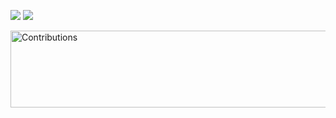 ![](https://github-readme-stats.vercel.app/api?username=Montfra&show_icons=true&theme=radical&line_height=27)
![](https://github-readme-stats.vercel.app/api/top-langs/?username=Montfra&theme=radical&langs_count=3&hide=css,html,CMake,Makefile)

<img src="https://raw.githubusercontent.com/nilfalse/nilfalse/master/contributions.gif" alt="Contributions" width="794px" height="123px" />
